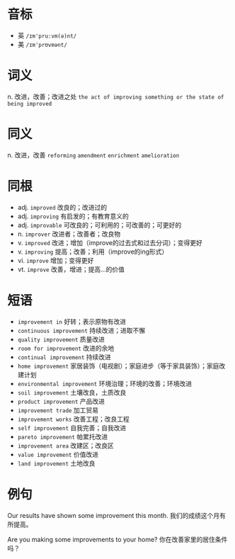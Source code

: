 # 音标

- 英 `/ɪm'pruːvm(ə)nt/`
- 美 `/ɪm'prʊvmənt/`

# 词义

n. 改进，改善；改进之处
`the act of improving something or the state of being improved`

# 同义

n. 改进，改善
`reforming` `amendment` `enrichment` `amelioration`

# 同根

- adj. `improved` 改良的；改进过的
- adj. `improving` 有启发的；有教育意义的
- adj. `improvable` 可改良的；可利用的；可改善的；可更好的
- n. `improver` 改进者；改善者；改良物
- v. `improved` 改进；增加（improve的过去式和过去分词）；变得更好
- v. `improving` 提高；改善；利用（improve的ing形式）
- vi. `improve` 增加；变得更好
- vt. `improve` 改善，增进；提高…的价值

# 短语

- `improvement in` 好转；表示原物有改进
- `continuous improvement` 持续改进；进取不懈
- `quality improvement` 质量改进
- `room for improvement` 改进的余地
- `continual improvement` 持续改进
- `home improvement` 家居装饰（电视剧）；家庭进步（等于家具装饰）；家庭改建计划
- `environmental improvement` 环境治理；环境的改善；环境改进
- `soil improvement` 土壤改良，土质改良
- `product improvement` 产品改进
- `improvement trade` 加工贸易
- `improvement works` 改善工程；改良工程
- `self improvement` 自我完善；自我改进
- `pareto improvement` 帕累托改进
- `improvement area` 改建区；改良区
- `value improvement` 价值改进
- `land improvement` 土地改良

# 例句

Our results have shown some improvement this month.
我们的成绩这个月有所提高。

Are you making some improvements to your home?
你在改善家里的居住条件吗？


